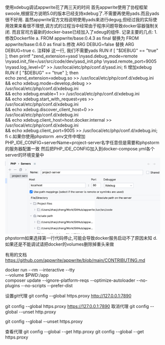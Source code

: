 使用xdebug调试appwrite花了两三天的时间
首先appwrite使用了协程框架swoole,根据官方说明5.0的版本已经支持xdebug了.不需要再使用yads.而且yads很不好用.
虽然appwrite官方文档说明使用yads来进行degug,但经过我的实际使用效果来看很不理想,调方式的过程当中经常由于程序问题导致docker容器强制关闭.
而且官司方最新的docker-base已经加入了xdeug的组件.
记录主要的几点:
1.修改Dockerfile
a. FROM appwrite/base:0.4.3 as final 替换为 FROM appwrite/base:0.6.0 as final
b.修改 ARG DEBUG=false 替换 ARG DEBUG=true
c. 注释掉 这一行, 我们不需要yads RUN if [ "$DEBUG" == "true" ]; then printf "zend_extension=yasd \nyasd.debug_mode=remote \nyasd.init_file=/usr/src/code/dev/yasd_init.php \nyasd.remote_port=9005 \nyasd.log_level=0" >> /usr/local/etc/php/conf.d/yasd.ini; fi
增加xdebug
RUN if [ "$DEBUG" == "true" ]; then \
    echo zend_extension=xdebug.so >> /usr/local/etc/php/conf.d/xdebug.ini \
    && echo xdebug.mode=develop,debug  >> /usr/local/etc/php/conf.d/xdebug.ini \
    && echo xdebug.enable=1  >> /usr/local/etc/php/conf.d/xdebug.ini \
    && echo xdebug.start_with_request=yes  >> /usr/local/etc/php/conf.d/xdebug.ini \
    && echo xdebug.discover_client_host=0  >> /usr/local/etc/php/conf.d/xdebug.ini \
    && echo xdebug.client_host=host.docker.internal  >> /usr/local/etc/php/conf.d/xdebug.ini \
    && echo xdebug.client_port=9005  >> /usr/local/etc/php/conf.d/xdebug.ini; \
    fi
c.如果你使用phpstorm
.env文件中增加
PHP_IDE_CONFIG=serverName=project-server名字任意但是需要和phpstorm的服务器配置一致
然后把PHP_IDE_CONFIG加入到docker-compose.yml各个server的环境变量中
![img.png](img.png)
phpstorm如果选择第一行代码停止,可能会导致docker服务启动不了原因未知
d.如果还是不能调试请把docker的volumes删除掉重头来做

有用的文档
https://github.com/appwrite/appwrite/blob/main/CONTRIBUTING.md


docker run --rm --interactive --tty \
  --volume $PWD:/app \
  composer update --ignore-platform-reqs --optimize-autoloader --no-plugins --no-scripts --prefer-dist

设置git代理
git config --global https.proxy http://127.0.0.1:7890

git config --global https.proxy https://127.0.0.1:7890
取消代理
git config --global --unset http.proxy

git config --global --unset https.proxy

查看代理
git config --global --get http.proxy
git config --global --get https.proxy
